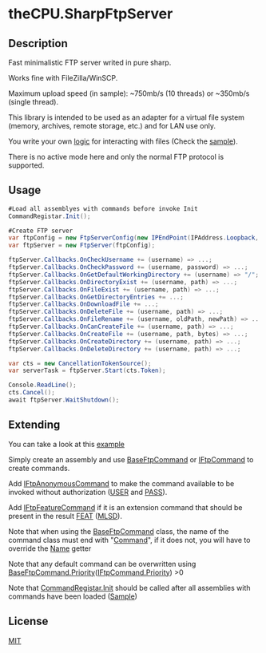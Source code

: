 # theCPU.SharpFtpServer
## Description

Fast minimalistic FTP server writed in pure sharp.

Works fine with FileZilla/WinSCP.

Maximum upload speed (in sample): ~750mb/s (10 threads) or ~350mb/s (single thread).

This library is intended to be used as an adapter for a virtual file system (memory, archives, remote storage, etc.) and for LAN use only.

You write your own [logic](https://github.com/theGPU/theCPU.SharpFtpServer/blob/master/theCPU.SharpFtpServer/Server/FtpServerCallbacks.cs) for interacting with files (Check the [sample](https://github.com/theGPU/theCPU.SharpFtpServer/blob/master/Sample/Program.cs)).

There is no active mode here and only the normal FTP protocol is supported.
## Usage

```C#
#Load all assemblyes with commands before invoke Init
CommandRegistar.Init();

#Create FTP server
var ftpConfig = new FtpServerConfig(new IPEndPoint(IPAddress.Loopback, 2121), 512, true);
var ftpServer = new FtpServer(ftpConfig);

ftpServer.Callbacks.OnCheckUsername += (username) => ...;
ftpServer.Callbacks.OnCheckPassword += (username, password) => ...;
ftpServer.Callbacks.OnGetDefaultWorkingDirectory += (username) => "/";
ftpServer.Callbacks.OnDirectoryExist += (username, path) => ...;
ftpServer.Callbacks.OnFileExist += (username, path) => ...;
ftpServer.Callbacks.OnGetDirectoryEntries += ...;
ftpServer.Callbacks.OnDownloadFile += ...;
ftpServer.Callbacks.OnDeleteFile += (username, path) => ...;
ftpServer.Callbacks.OnFileRename += (username, oldPath, newPath) => ...;
ftpServer.Callbacks.OnCanCreateFile += (username, path) => ...;
ftpServer.Callbacks.OnCreateFile += (username, path, bytes) => ...;
ftpServer.Callbacks.OnCreateDirectory += (username, path) => ...;
ftpServer.Callbacks.OnDeleteDirectory += (username, path) => ...;

var cts = new CancellationTokenSource();
var serverTask = ftpServer.Start(cts.Token);

Console.ReadLine();
cts.Cancel();
await ftpServer.WaitShutdown();
```


## Extending
You can take a look at this [example](https://github.com/theGPU/theCPU.SharpFtpServer/tree/master/Sample_Extension)

Simply create an assembly and use [BaseFtpCommand](https://github.com/theGPU/theCPU.SharpFtpServer/blob/master/theCPU.SharpFtpServer/Commands/Base/BaseFtpCommand.cs) or [IFtpCommand](https://github.com/theGPU/theCPU.SharpFtpServer/blob/master/theCPU.SharpFtpServer/Commands/Base/IFtpCommand.cs) to create commands. 

Add [IFtpAnonymousCommand](https://github.com/theGPU/theCPU.SharpFtpServer/blob/master/theCPU.SharpFtpServer/Commands/Base/IFtpAnonymousCommand.cs) to make the command available to be invoked without authorization ([USER](https://github.com/theGPU/theCPU.SharpFtpServer/blob/master/theCPU.SharpFtpServer/Commands/UserCommand.cs) and [PASS](https://github.com/theGPU/theCPU.SharpFtpServer/blob/master/theCPU.SharpFtpServer/Commands/PassCommand.cs)).

Add [IFtpFeatureCommand](https://github.com/theGPU/theCPU.SharpFtpServer/blob/master/theCPU.SharpFtpServer/Commands/Base/IFtpFeatureCommand.cs) if it is an extension command that should be present in the result [FEAT](https://github.com/theGPU/theCPU.SharpFtpServer/blob/master/theCPU.SharpFtpServer/Commands/FeatCommand.cs) ([MLSD](https://github.com/theGPU/theCPU.SharpFtpServer/blob/master/theCPU.SharpFtpServer/Commands/Features/MlsdCommand.cs)).

Note that when using the [BaseFtpCommand](https://github.com/theGPU/theCPU.SharpFtpServer/blob/master/theCPU.SharpFtpServer/Commands/Base/BaseFtpCommand.cs) class, the name of the command class must end with "[Command](https://github.com/theGPU/theCPU.SharpFtpServer/blob/master/theCPU.SharpFtpServer/Commands/Base/BaseFtpCommand.cs#L14)", if it does not, you will have to override the [Name](https://github.com/theGPU/theCPU.SharpFtpServer/blob/master/theCPU.SharpFtpServer/Commands/Base/BaseFtpCommand.cs#L14) getter

Note that any default command can be overwritten using [BaseFtpCommand.Priority](https://github.com/theGPU/theCPU.SharpFtpServer/blob/master/theCPU.SharpFtpServer/Commands/Base/BaseFtpCommand.cs#L15)([IFtpCommand.Priority](https://github.com/theGPU/theCPU.SharpFtpServer/blob/master/theCPU.SharpFtpServer/Commands/Base/IFtpCommand.cs#L14)) >0

Note that [CommandRegistar.Init](https://github.com/theGPU/theCPU.SharpFtpServer/blob/master/theCPU.SharpFtpServer/Server/CommandRegistar.cs#L21) should be called after all assemblies with commands have been loaded ([Sample](https://github.com/theGPU/theCPU.SharpFtpServer/blob/master/Sample/Program.cs#L23))
## License

[MIT](https://choosealicense.com/licenses/mit/)